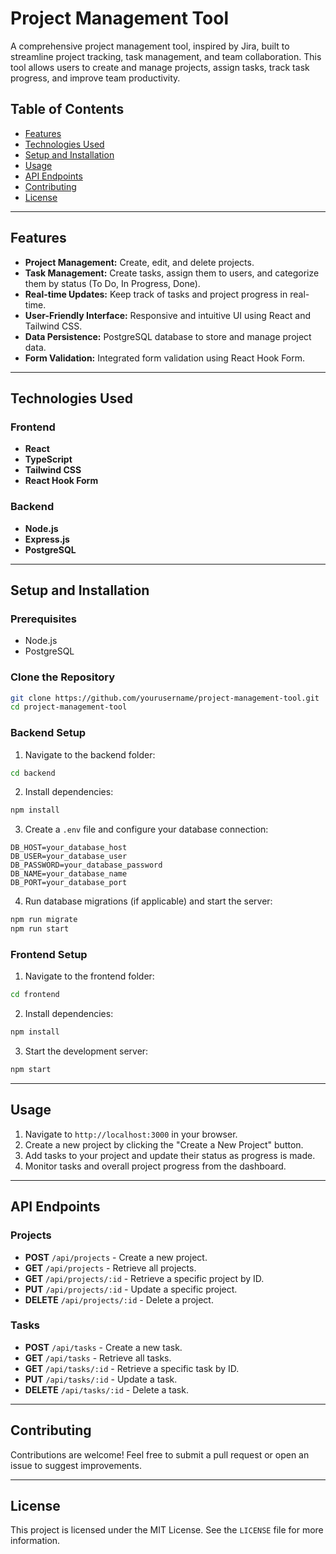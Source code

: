 # Project Management Tool

A comprehensive project management tool, inspired by Jira, built to streamline project tracking, task management, and team collaboration. This tool allows users to create and manage projects, assign tasks, track task progress, and improve team productivity.

## Table of Contents
- [Features](#features)
- [Technologies Used](#technologies-used)
- [Setup and Installation](#setup-and-installation)
- [Usage](#usage)
- [API Endpoints](#api-endpoints)
- [Contributing](#contributing)
- [License](#license)

---

## Features
- **Project Management:** Create, edit, and delete projects.
- **Task Management:** Create tasks, assign them to users, and categorize them by status (To Do, In Progress, Done).
- **Real-time Updates:** Keep track of tasks and project progress in real-time.
- **User-Friendly Interface:** Responsive and intuitive UI using React and Tailwind CSS.
- **Data Persistence:** PostgreSQL database to store and manage project data.
- **Form Validation:** Integrated form validation using React Hook Form.

---

## Technologies Used
### Frontend
- **React**
- **TypeScript**
- **Tailwind CSS**
- **React Hook Form**

### Backend
- **Node.js**
- **Express.js**
- **PostgreSQL**

---

## Setup and Installation
### Prerequisites
- Node.js
- PostgreSQL

### Clone the Repository
```bash
git clone https://github.com/yourusername/project-management-tool.git
cd project-management-tool
```

### Backend Setup
1. Navigate to the backend folder:
```bash
cd backend
```
2. Install dependencies:
```bash
npm install
```
3. Create a `.env` file and configure your database connection:
```
DB_HOST=your_database_host
DB_USER=your_database_user
DB_PASSWORD=your_database_password
DB_NAME=your_database_name
DB_PORT=your_database_port
```
4. Run database migrations (if applicable) and start the server:
```bash
npm run migrate
npm run start
```

### Frontend Setup
1. Navigate to the frontend folder:
```bash
cd frontend
```
2. Install dependencies:
```bash
npm install
```
3. Start the development server:
```bash
npm start
```

---

## Usage
1. Navigate to `http://localhost:3000` in your browser.
2. Create a new project by clicking the "Create a New Project" button.
3. Add tasks to your project and update their status as progress is made.
4. Monitor tasks and overall project progress from the dashboard.

---

## API Endpoints
### Projects
- **POST** `/api/projects` - Create a new project.
- **GET** `/api/projects` - Retrieve all projects.
- **GET** `/api/projects/:id` - Retrieve a specific project by ID.
- **PUT** `/api/projects/:id` - Update a specific project.
- **DELETE** `/api/projects/:id` - Delete a project.

### Tasks
- **POST** `/api/tasks` - Create a new task.
- **GET** `/api/tasks` - Retrieve all tasks.
- **GET** `/api/tasks/:id` - Retrieve a specific task by ID.
- **PUT** `/api/tasks/:id` - Update a task.
- **DELETE** `/api/tasks/:id` - Delete a task.

---

## Contributing
Contributions are welcome! Feel free to submit a pull request or open an issue to suggest improvements.

---

## License
This project is licensed under the MIT License. See the `LICENSE` file for more information.

